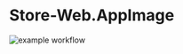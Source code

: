 # Store-Web.AppImage

![example workflow](https://github.com/nx-appbuild-hub/Store-Web.AppImage//actions/workflows/makefile.yml/badge.svg)
